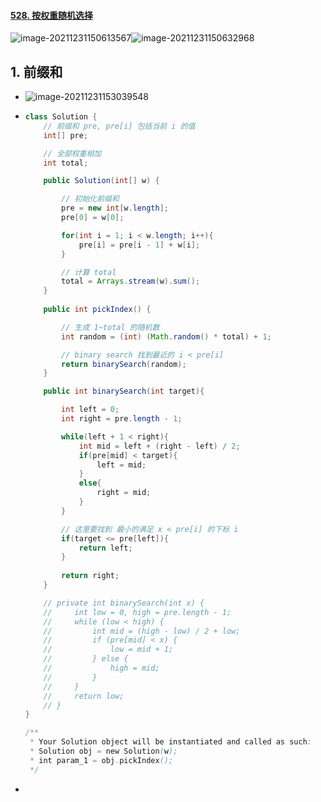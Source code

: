 #### [528. 按权重随机选择](https://leetcode-cn.com/problems/random-pick-with-weight/)

![image-20211231150613567](https://raw.githubusercontent.com/TWDH/Leetcode-From-Zero/pictures/img/image-20211231150613567.png)![image-20211231150632968](https://raw.githubusercontent.com/TWDH/Leetcode-From-Zero/pictures/img/image-20211231150632968.png)

## 1. 前缀和

- ![image-20211231153039548](https://raw.githubusercontent.com/TWDH/Leetcode-From-Zero/pictures/img/image-20211231153039548.png)

- ```java
  class Solution {
      // 前缀和 pre, pre[i] 包括当前 i 的值
      int[] pre;
  
      // 全部权重相加
      int total;
  
      public Solution(int[] w) {
  
          // 初始化前缀和
          pre = new int[w.length];
          pre[0] = w[0];
  
          for(int i = 1; i < w.length; i++){
              pre[i] = pre[i - 1] + w[i];
          }
  
          // 计算 total
          total = Arrays.stream(w).sum();
      }
      
      public int pickIndex() {
  
          // 生成 1~total 的随机数
          int random = (int) (Math.random() * total) + 1;
  
          // binary search 找到最近的 i < pre[i]
          return binarySearch(random);
      }
  
      public int binarySearch(int target){
  
          int left = 0;
          int right = pre.length - 1;
  
          while(left + 1 < right){
              int mid = left + (right - left) / 2;
              if(pre[mid] < target){
                  left = mid;
              }
              else{
                  right = mid;
              }
          }
  
          // 这里要找到 最小的满足 x < pre[i] 的下标 i
          if(target <= pre[left]){
              return left;
          }
          
          return right;
      }
  
      // private int binarySearch(int x) {
      //     int low = 0, high = pre.length - 1;
      //     while (low < high) {
      //         int mid = (high - low) / 2 + low;
      //         if (pre[mid] < x) {
      //             low = mid + 1;
      //         } else {
      //             high = mid;
      //         }
      //     }
      //     return low;
      // }
  }
  
  /**
   * Your Solution object will be instantiated and called as such:
   * Solution obj = new Solution(w);
   * int param_1 = obj.pickIndex();
   */
  ```

- 
